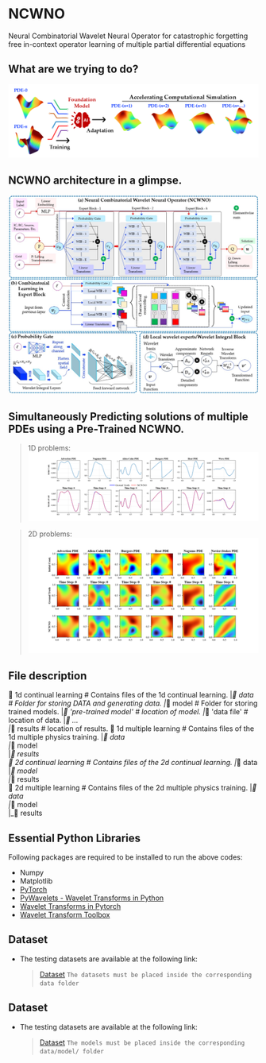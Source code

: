 # NCWNO
Neural Combinatorial Wavelet Neural Operator for catastrophic forgetting free in-context operator learning of multiple partial differential equations

## What are we trying to do?
![WNO](/media/WNN_Neurips_INAE_Objective.png)

## NCWNO architecture in a glimpse.
![WNO](/media/ncwno.jpg)

## Simultaneously Predicting solutions of multiple PDEs using a Pre-Trained NCWNO.
  > 1D problems:
  ![Pre-training is done on a 256 spatial grid.](/media/Animation_NCWNO_256_1d.gif)
  
  > 2D problems:
  ![Pre-training is done on 64 x 64 spatial grid](/media/Animation_NCWNO_64_2d.gif)

## File description
  📂 1d continual learning          # Contains files of the 1d continual learning.
    |_📂 data                       # Folder for storing DATA and generating data.
      |_📁 model                    # Folder for storing trained models.
        |_📄 'pre-trained model'               # location of model.
      |_📄 'data file'                         # location of data.
      |_📄 ...                     
    |_📁 results                               # location of results.
  📂 1d multiple learning           # Contains files of the 1d multiple physics training.
    |_📂 data                       
      |_📁 model                    
    |_📁 results                    
  📂 2d continual learning          # Contains files of the 2d continual learning.
    |_📂 data                       
      |_📁 model                    
    |_📁 results                    
  📂 2d multiple learning           # Contains files of the 2d multiple physics training.
    |_📂 data                       
      |_📁 model                    
    |_📁 results                    

## Essential Python Libraries
Following packages are required to be installed to run the above codes:
  + Numpy
  + Matplotlib
  + [PyTorch](https://pytorch.org/)
  + [PyWavelets - Wavelet Transforms in Python](https://pywavelets.readthedocs.io/en/latest/)
  + [Wavelet Transforms in Pytorch](https://github.com/fbcotter/pytorch_wavelets)
  + [Wavelet Transform Toolbox](https://github.com/v0lta/PyTorch-Wavelet-Toolbox)

## Dataset
  + The testing datasets are available at the following link:
    > [Dataset](https://csciitd-my.sharepoint.com/:f:/g/personal/amz218313_iitd_ac_in/Ek5VwNvhbKhIjWR6L4SJvKUBqaPpQAj7akhWhpqt6Ucq-w?e=2Lwm1S)
  `The datasets must be placed inside the corresponding data folder`

## Dataset
  + The testing datasets are available at the following link:
    > [Dataset](https://csciitd-my.sharepoint.com/:f:/g/personal/amz218313_iitd_ac_in/Ek5VwNvhbKhIjWR6L4SJvKUBqaPpQAj7akhWhpqt6Ucq-w?e=2Lwm1S)
  `The models must be placed inside the corresponding data/model/ folder`
